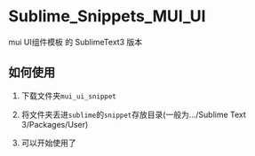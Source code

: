 # Sublime_Snippets_MUI_UI
mui UI组件模板 的 SublimeText3 版本

## 如何使用
1. 下载文件夹`mui_ui_snippet`

2. 将文件夹丢进`sublime`的`snippet`存放目录(一般为.../Sublime Text 3/Packages/User)

3. 可以开始使用了
